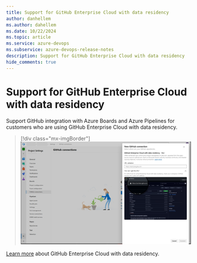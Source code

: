 ```yaml
---
title: Support for GitHub Enterprise Cloud with data residency
author: danhellem
ms.author: dahellem
ms.date: 10/22/2024
ms.topic: article
ms.service: azure-devops
ms.subservice: azure-devops-release-notes
description: Support for GitHub Enterprise Cloud with data residency
hide_comments: true
---
```


# Support for GitHub Enterprise Cloud with data residency

Support GitHub integration with Azure Boards and Azure Pipelines for customers who are using GitHub Enterprise Cloud with data residency.

> [!div class="mx-imgBorder"]
> ![screen shot example of creating a connection to example.ghe.com](media\boards-ghec-connection.png)

[Learn more](https://aka.ms/ghec) about GitHub Enterprise Cloud with data residency.

